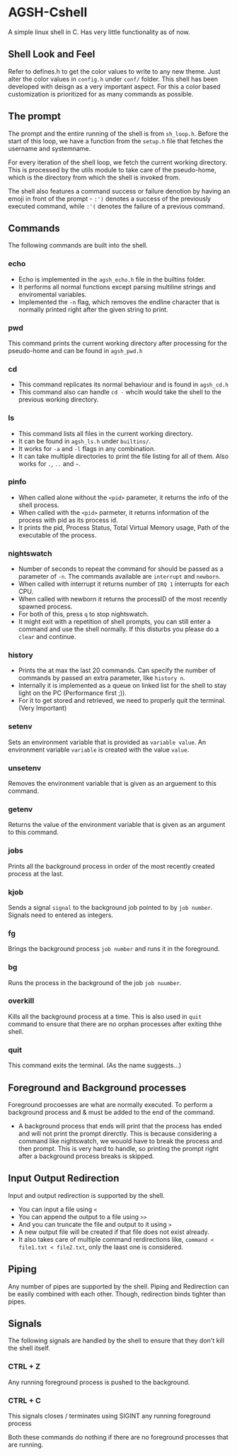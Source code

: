 # AGSH-Cshell

A simple linux shell in C. Has very little functionality as of now.


## Shell Look and Feel

Refer to defines.h to get the color values to write to any new theme. Just alter the color values in `config.h` under `conf/` folder. This shell has been developed with deisgn as a very important aspect. For this a color based customization is prioritized for as many commands as possible.

## The prompt

The prompt and the entire running of the shell is from `sh_loop.h`. Before the start of this loop, we have a function from the `setup.h` file that fetches the username and systemname.

For every iteration of the shell loop, we fetch the current working directory. This is processed by the utils module to take care of the pseudo-home, which is the directory from which the shell is invoked from.

The shell also features a command success or failure denotion by having an emoji in front of the prompt - `:')` denotes a success of the previously executed command, while `:'(` denotes the failure of a previous command.

## Commands

The following commands are built into the shell.

### echo

* Echo is implemented in the `agsh_echo.h` file in the builtins folder.
* It performs all normal functions except parsing multiline strings and enviromental variables.
* Implemented the `-n` flag, which removes the endline character that is normally printed right after the given string to print.

### pwd

This command prints the current working directory after processing for the pseudo-home and can be found in `agsh_pwd.h`

### cd

* This command replicates its normal behaviour and is found in `agsh_cd.h`
* This command also can handle `cd -` whcih would take the shell to the previous working directory.

### ls

* This command lists all files in the current working directory.
* It can be found in `agsh_ls.h` under `builtins/`.
* It works for `-a` and `-l` flags in any combination.
* It can take multiple directories to print the file listing for all of them. Also works for `.`, `..` and `~`.

### pinfo

* When called alone without the `<pid>` parameter, it returns the info of the shell process.
* When called with the `<pid>` parmeter, it returns information of the process with pid as its process id.
* It prints the pid, Process Status, Total Virtual Memory usage, Path of the executable of the process.

### nightswatch

* Number of seconds to repeat the command for should be passed as a parameter of `-n`. The commands available are `interrupt` and `newborn`.
* When called with interrupt it returns number of `IRQ 1` interrupts for each CPU.
* When called with newborn it returns the processID of the most recently spawned process.
* For both of this, press `q` to stop nightswatch.
* It might exit with a repetition of shell prompts, you can still enter a command and use the shell normally. If this disturbs you please do a `clear` and continue.

### history

* Prints the at max the last 20 commands. Can specify the number of commands by passed an extra parameter, like `history n`.
* Internally it is implemented as a queue on linked list for the shell to stay light on the PC (Performance first ;)).
* For it to get stored and retrieved, we need to properly quit the terminal. (Very Important)

### setenv

Sets an environment variable that is provided as `variable value`. An environment variable `variable` is created with the value `value`.

### unsetenv

Removes the environment variable that is given as an arguement to this command.

### getenv

Returns the value of the environment variable that is given as an argument to this command.

### jobs

Prints all the background process in order of the most recently created process at the last.

### kjob

Sends a signal `signal` to the background job pointed to by `job number`. Signals need to entered as integers.

### fg

Brings the background process `job number` and runs it in the foreground.

### bg

Runs the process in the background of the job `job nuumber`.

### overkill

Kills all the background process at a time. This is also used in `quit` command to ensure that there are no orphan processes after exiting thhe shell.

### quit

This command exits the terminal. (As the name suggests...)

## Foreground and Background processes

Foreground procoesses are what are normally executed. To perform a background process and & must be added to the end of the command.

* A background process that ends will print that the process has ended and will not print the prompt direrctly. This is because considering a command like nightswatch, we wouold have to break the process and then prompt. This is very hard to handle, so printing the prompt right after a background process breaks is skipped.

## Input Output Redirection

Input and output redirection is supported by the shell. 
* You can input a file using `<`
* You can append the output to a file using `>>`
* And you can truncate the file and output to it using `>`
* A new output file will be created if that file does not exist already.
* It also takes care of multiple command rerdirections like, `command < file1.txt < file2.txt`, only the laast one is considered.

## Piping

Any number of pipes are supported by the shell. Piping and Redirection can be easily combined with each other. Though, redirection binds tighter than pipes.

## Signals

The following signals are handled by the shell to ensure that they don't kill the shell itself.

### CTRL + Z

Any running foreground process is pushed to the background.

### CTRL + C

This signals closes / terminates using SIGINT any running foreground process

Both these commands do nothing if there are no foreground processes that are running.
